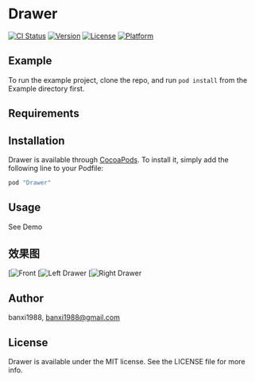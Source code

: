 # Drawer

[![CI Status](http://img.shields.io/travis/banxi1988/Drawer.svg?style=flat)](https://travis-ci.org/banxi1988/Drawer)
[![Version](https://img.shields.io/cocoapods/v/Drawer.svg?style=flat)](http://cocoapods.org/pods/Drawer)
[![License](https://img.shields.io/cocoapods/l/Drawer.svg?style=flat)](http://cocoapods.org/pods/Drawer)
[![Platform](https://img.shields.io/cocoapods/p/Drawer.svg?style=flat)](http://cocoapods.org/pods/Drawer)

## Example

To run the example project, clone the repo, and run `pod install` from the Example directory first.

## Requirements

## Installation

Drawer is available through [CocoaPods](http://cocoapods.org). To install
it, simply add the following line to your Podfile:

```ruby
pod "Drawer"
```

## Usage

See Demo

## 效果图

[![Front](./Screentshots/drawer_front.png)
[![Left Drawer](./Screentshots/drawer_left.png)
[![Right Drawer](./Screentshots/drawer_right.png)

## Author

banxi1988, banxi1988@gmail.com

## License

Drawer is available under the MIT license. See the LICENSE file for more info.
